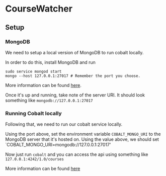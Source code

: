 # CourseWatcher

## Setup
### MongoDB
We need to setup a local version of MongoDB to run cobalt locally.

In order to do this, install MongoDB and run
```
sudo service mongod start
mongo --host 127.0.0.1:27017 # Remember the port you choose.
```
More information can be found [here](https://docs.mongodb.com/manual/reference/program/mongo/#cmdoption-mongo-host).

Once it's up and running, take note of the server URI. It should look something like `mongodb://127.0.0.1:27017`

### Running Cobalt locally
Following that, we need to run our cobalt service locally.

Using the port above, set the environment variable `COBALT_MONGO_URI` to the MongoDB server that it's hosted on. Using the value above, we should set `COBALT_MONGO_URI=mongodb://127.0.0.1:27017'

Now just run `cobalt` and you can access the api using something like `127.0.0.1:4242/1.0/courses`

More information can be found [here](https://github.com/cobalt-uoft/documentation/blob/master/getting-started/self-hosting.md)
